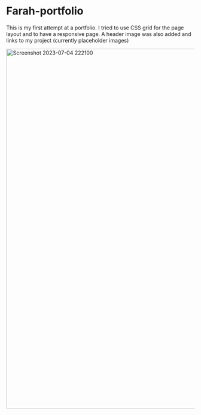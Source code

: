 # Farah-portfolio
This is my first attempt at a portfolio. I tried to use CSS grid for the page layout and to have a responsive page. 
A header image was also added and links to my project (currently placeholder images)


<img width="960" alt="Screenshot 2023-07-04 222100" src="https://github.com/Farahb98/Farah-portfolio/assets/136191926/b03210f9-0122-490a-b02b-19a650c5886a">
